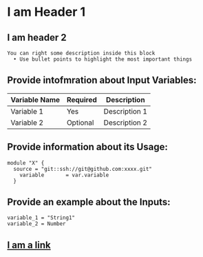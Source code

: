 # I am Header 1
##  I am header 2

```
You can right some description inside this block
  •	Use bullet points to highlight the most important things
```
## Provide intofmration about Input Variables:

| Variable Name            | Required | Description                                                                                             |
|--------------------------|----------|---------------------------------------------------------------------------------------------------------|
| Variable 1               | Yes      | Description 1                                                                                           |
| Variable 2               | Optional | Description 2                                                                                           |
## Provide information about its Usage:

```
module "X" {
  source = "git::ssh://git@github.com:xxxx.git"
    variable       = var.variable
  }
```
 ## Provide an example about the Inputs:

```
variable_1 = "String1"
variable_2 = Number
```
## [I am a link]()
